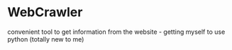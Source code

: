 # WebCrawler
convenient tool to get information from the website - getting myself to use python (totally new to me)
